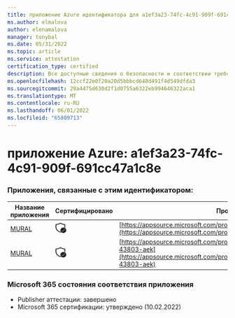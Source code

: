 ```yaml
---
title: приложение Azure идентификатора для a1ef3a23-74fc-4c91-909f-691cc47a1c8e
ms.author: elmalova
author: elenamalova
manager: tonybal
ms.date: 05/31/2022
ms.topic: article
ms.service: attestation
certification_type: certified
description: Все доступные сведения о безопасности и соответствии требованиям для a1ef3a23-74fc-4c91-909f-691cc47a1c8e.
ms.openlocfilehash: 12ccf22e0f20a20d5bbbcd648d491f4d549dfda3
ms.sourcegitcommit: 29a4475d630d2f1d0755a6322eb994646322aca1
ms.translationtype: MT
ms.contentlocale: ru-RU
ms.lasthandoff: 06/01/2022
ms.locfileid: "65809713"
---
```

# <a name="azure-app-id-a1ef3a23-74fc-4c91-909f-691cc47a1c8e"></a>приложение Azure: a1ef3a23-74fc-4c91-909f-691cc47a1c8e


### <a name="apps-associated-with-this-id"></a>Приложения, связанные с этим идентификатором:
| **Название приложения** | **Сертифицировано** | **Просмотр в AppSource** |
|--------------|---------------|-----------------------|
| [MURAL](../forward/WA104381626.md) | <img alt="Certified application badge" src="../media/certified-badge.png" height="25" width="25" /> | [https://appsource.microsoft.com/product/office/WA104381626](https://appsource.microsoft.com/product/office/WA104381626) |
| [MURAL](../forward/tactivosincdbamural1608253315049.sol-43803-aek.md) | <img alt="Certified application badge" src="../media/certified-badge.png" height="25" width="25" /> | [https://appsource.microsoft.com/product/office/tactivosincdbamural1608253315049.sol-43803-aek](https://appsource.microsoft.com/product/office/tactivosincdbamural1608253315049.sol-43803-aek) |

### <a name="microsoft-365-app-compliance-status"></a>Microsoft 365 состояния соответствия приложения
- Publisher аттестации: завершено
- Microsoft 365 сертификации: утверждено (10.02.2022)
